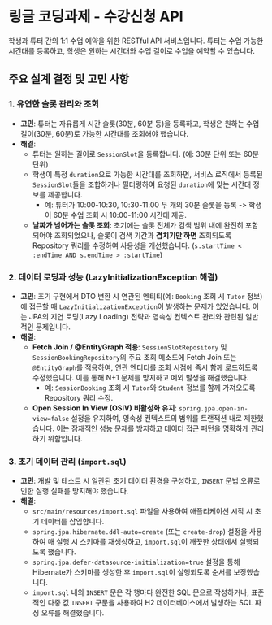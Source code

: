 # 링글 코딩과제 - 수강신청 API

학생과 튜터 간의 1:1 수업 예약을 위한 RESTful API 서비스입니다. 튜터는 수업 가능한 시간대를 등록하고, 학생은 원하는 시간대와 수업 길이로 수업을 예약할 수 있습니다.

##  주요 설계 결정 및 고민 사항

### 1. 유연한 슬롯 관리와 조회
*   **고민**: 튜터는 자유롭게 시간 슬롯(30분, 60분 등)을 등록하고, 학생은 원하는 수업 길이(30분, 60분)로 가능한 시간대를 조회해야 했습니다.
*   **해결**:
    *   튜터는 원하는 길이로 `SessionSlot`을 등록합니다. (예: 30분 단위 또는 60분 단위)
    *   학생이 특정 `duration`으로 가능한 시간대를 조회하면, 서비스 로직에서 등록된 `SessionSlot`들을 조합하거나 필터링하여 요청된 `duration`에 맞는 시간대 정보를 제공합니다.
        *   예: 튜터가 10:00-10:30, 10:30-11:00 두 개의 30분 슬롯을 등록 -> 학생이 60분 수업 조회 시 10:00-11:00 시간대 제공.
    *   **날짜가 넘어가는 슬롯 조회**: 초기에는 슬롯 전체가 검색 범위 내에 완전히 포함되어야 조회되었으나, 슬롯이 검색 기간과 **겹치기만 하면** 조회되도록 Repository 쿼리를 수정하여 사용성을 개선했습니다. (`s.startTime < :endTime AND s.endTime > :startTime`)

### 2. 데이터 로딩과 성능 (LazyInitializationException 해결)
*   **고민**: 초기 구현에서 DTO 변환 시 연관된 엔티티(예: `Booking` 조회 시 `Tutor` 정보)에 접근할 때 `LazyInitializationException`이 발생하는 문제가 있었습니다. 이는 JPA의 지연 로딩(Lazy Loading) 전략과 영속성 컨텍스트 관리와 관련된 일반적인 문제입니다.
*   **해결**:
    *   **Fetch Join / @EntityGraph 적용**: `SessionSlotRepository` 및 `SessionBookingRepository`의 주요 조회 메소드에 Fetch Join 또는 `@EntityGraph`를 적용하여, 연관 엔티티를 조회 시점에 즉시 함께 로드하도록 수정했습니다. 이를 통해 N+1 문제를 방지하고 예외 발생을 해결했습니다.
        *   예: `SessionBooking` 조회 시 `Tutor`와 `Student` 정보를 함께 가져오도록 Repository 쿼리 수정.
    *   **Open Session In View (OSIV) 비활성화 유지**: `spring.jpa.open-in-view=false` 설정을 유지하여, 영속성 컨텍스트의 범위를 트랜잭션 내로 제한했습니다. 이는 잠재적인 성능 문제를 방지하고 데이터 접근 패턴을 명확하게 관리하기 위함입니다.

### 3. 초기 데이터 관리 (`import.sql`)
*   **고민**: 개발 및 테스트 시 일관된 초기 데이터 환경을 구성하고, `INSERT` 문법 오류로 인한 실행 실패를 방지해야 했습니다.
*   **해결**:
    *   `src/main/resources/import.sql` 파일을 사용하여 애플리케이션 시작 시 초기 데이터를 삽입합니다.
    *   `spring.jpa.hibernate.ddl-auto=create` (또는 `create-drop`) 설정을 사용하여 매 실행 시 스키마를 재생성하고, `import.sql`이 깨끗한 상태에서 실행되도록 했습니다.
    *   `spring.jpa.defer-datasource-initialization=true` 설정을 통해 Hibernate가 스키마를 생성한 후 `import.sql`이 실행되도록 순서를 보장했습니다.
    *   `import.sql` 내의 `INSERT` 문은 각 행마다 완전한 SQL 문으로 작성하거나, 표준적인 다중 값 `INSERT` 구문을 사용하여 H2 데이터베이스에서 발생하는 SQL 파싱 오류를 해결했습니다.

